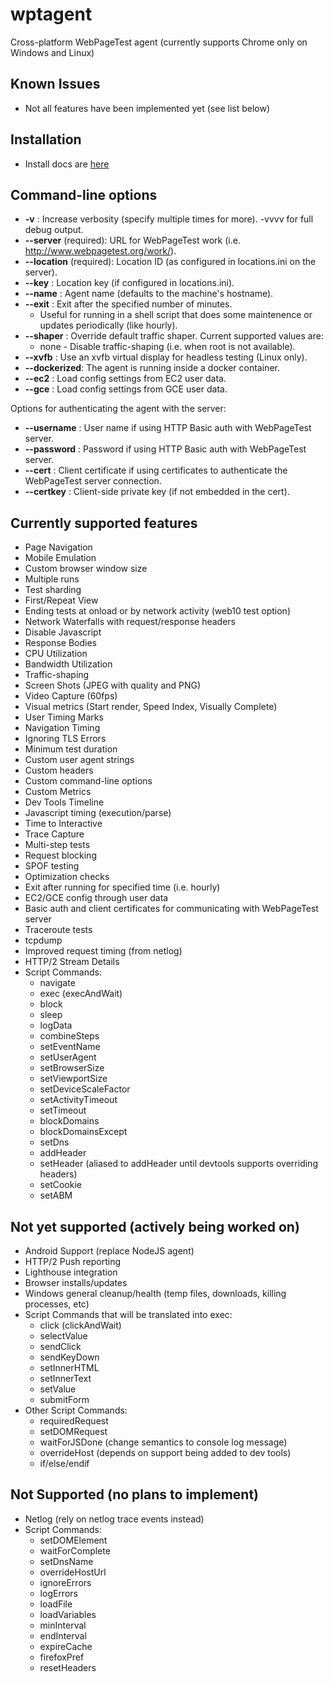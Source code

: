 # wptagent
Cross-platform WebPageTest agent (currently supports Chrome only on Windows and Linux)

## Known Issues
* Not all features have been implemented yet (see list below)

## Installation
* Install docs are [here](docs/install.md)

## Command-line options
* **-v** : Increase verbosity (specify multiple times for more). -vvvv for full debug output.
* **--server** (required): URL for WebPageTest work (i.e. http://www.webpagetest.org/work/).
* **--location** (required): Location ID (as configured in locations.ini on the server).
* **--key** : Location key (if configured in locations.ini).
* **--name** : Agent name (defaults to the machine's hostname).
* **--exit** : Exit after the specified number of minutes.
    * Useful for running in a shell script that does some maintenence or updates periodically (like hourly).
* **--shaper** : Override default traffic shaper. Current supported values are:
    * none - Disable traffic-shaping (i.e. when root is not available).
* **--xvfb** : Use an xvfb virtual display for headless testing (Linux only).
* **--dockerized**: The agent is running inside a docker container.
* **--ec2** : Load config settings from EC2 user data.
* **--gce** : Load config settings from GCE user data.

Options for authenticating the agent with the server:
* **--username** : User name if using HTTP Basic auth with WebPageTest server.
* **--password** : Password if using HTTP Basic auth with WebPageTest server.
* **--cert** : Client certificate if using certificates to authenticate the WebPageTest server connection.
* **--certkey** : Client-side private key (if not embedded in the cert).

## Currently supported features
* Page Navigation
* Mobile Emulation
* Custom browser window size
* Multiple runs
* Test sharding
* First/Repeat View
* Ending tests at onload or by network activity (web10 test option)
* Network Waterfalls with request/response headers
* Disable Javascript
* Response Bodies
* CPU Utilization
* Bandwidth Utilization
* Traffic-shaping
* Screen Shots (JPEG with quality and PNG)
* Video Capture (60fps)
* Visual metrics (Start render, Speed Index, Visually Complete)
* User Timing Marks
* Navigation Timing
* Ignoring TLS Errors
* Minimum test duration
* Custom user agent strings
* Custom headers
* Custom command-line options
* Custom Metrics
* Dev Tools Timeline
* Javascript timing (execution/parse)
* Time to Interactive
* Trace Capture
* Multi-step tests
* Request blocking
* SPOF testing
* Optimization checks
* Exit after running for specified time (i.e. hourly)
* EC2/GCE config through user data
* Basic auth and client certificates for communicating with WebPageTest server
* Traceroute tests
* tcpdump
* Improved request timing (from netlog)
* HTTP/2 Stream Details
* Script Commands:
    * navigate
    * exec (execAndWait)
    * block
    * sleep
    * logData
    * combineSteps
    * setEventName
    * setUserAgent
    * setBrowserSize
    * setViewportSize
    * setDeviceScaleFactor
    * setActivityTimeout
    * setTimeout
    * blockDomains
    * blockDomainsExcept
    * setDns
    * addHeader
    * setHeader (aliased to addHeader until devtools supports overriding headers)
    * setCookie
    * setABM

## Not yet supported (actively being worked on)
* Android Support (replace NodeJS agent)
* HTTP/2 Push reporting
* Lighthouse integration
* Browser installs/updates
* Windows general cleanup/health (temp files, downloads, killing processes, etc)
* Script Commands that will be translated into exec:
    * click (clickAndWait)
    * selectValue
    * sendClick
    * sendKeyDown
    * setInnerHTML
    * setInnerText
    * setValue
    * submitForm
* Other Script Commands:
    * requiredRequest
    * setDOMRequest
    * waitForJSDone (change semantics to console log message)
    * overrideHost (depends on support being added to dev tools)
    * if/else/endif

## Not Supported (no plans to implement)
* Netlog (rely on netlog trace events instead)
* Script Commands:
    * setDOMElement
    * waitForComplete
    * setDnsName
    * overrideHostUrl
    * ignoreErrors
    * logErrors
    * loadFile
    * loadVariables
    * minInterval
    * endInterval
    * expireCache
    * firefoxPref
    * resetHeaders
